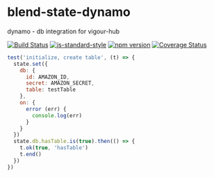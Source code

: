 # blend-state-dynamo
dynamo - db integration for vigour-hub

[![Build Status](https://travis-ci.org/vigour-io/boilerplate-module.svg?branch=master)](https://travis-ci.org/vigour-io/blend-state-dynamo)
[![js-standard-style](https://img.shields.io/badge/code%20style-standard-brightgreen.svg)](http://standardjs.com/)
[![npm version](https://badge.fury.io/js/blend-state-dynamo.svg)](https://badge.fury.io/js/vigour-base)
[![Coverage Status](https://coveralls.io/repos/github/vigour-io/blend-state-dynamo/badge.svg?branch=master)](https://coveralls.io/github/vigour-io/blend-state-dynamo?branch=master)

```javascript
test('initialize, create table', (t) => {
  state.set({
    db: {
      id: AMAZON_ID,
      secret: AMAZON_SECRET,
      table: testTable
    },
    on: {
      error (err) {
        console.log(err)
      }
    }
  })
  state.db.hasTable.is(true).then(() => {
    t.ok(true, 'hasTable')
    t.end()
  })
})
```
